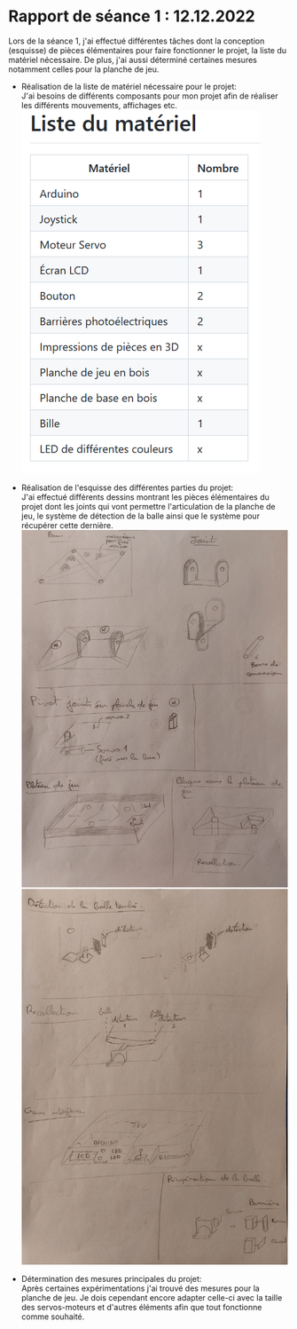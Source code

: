 # Rapport de séance 1 : 12.12.2022

Lors de la séance 1, j'ai effectué différentes tâches dont la conception (esquisse) de pièces élémentaires pour faire fonctionner le projet, la liste du matériel nécessaire. 
De plus, j'ai aussi déterminé certaines mesures notamment celles pour la planche de jeu.

- Réalisation de la liste de matériel nécessaire pour le projet:\
J'ai besoins de différents composants pour mon projet afin de réaliser les différents mouvements, affichages etc.
![Image de la liste de matériel](Documentation/Pictures/Seance_1/liste_du_materiel.PNG)

- Réalisation de l'esquisse des différentes parties du projet:\
J'ai effectué différents dessins montrant les pièces élémentaires du projet dont les joints qui vont permettre l'articulation de la planche de jeu, le système de détection de la balle ainsi que le système pour récupérer cette dernière.\
![Esquisse 1](https://github.com/JuliusOrtstadt/Maze_Game/blob/5a5193687cec95bcf390a2cd679a537cabdda690/Documentation/Pictures/Esquisse_1.jpg)
![Esquisse 2](https://github.com/JuliusOrtstadt/Maze_Game/blob/5a5193687cec95bcf390a2cd679a537cabdda690/Documentation/Pictures/Esquisse_2.jpg)

- Détermination des mesures principales du projet:\
Après certaines expérimentations j'ai trouvé des mesures pour la planche de jeu. Je dois cependant encore adapter celle-ci avec la taille des servos-moteurs et d'autres éléments afin que tout fonctionne comme souhaité.

